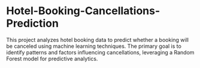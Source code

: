 # Hotel-Booking-Cancellations-Prediction
This project analyzes hotel booking data to predict whether a booking will be canceled using machine learning techniques. The primary goal is to identify patterns and factors influencing cancellations, leveraging a Random Forest model for predictive analytics.
